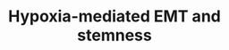 ---
annotations:
- id: PW:0000004
  parent: regulatory pathway
  type: Pathway Ontology
  value: regulatory pathway
authors:
- Khanspers
- Susan
- Jmelius
- Eweitz
description: Model of hypoxia mediated EMT and stemness.
last-edited: 2021-05-22
organisms:
- Homo sapiens
redirect_from:
- /index.php/Pathway:WP2943
- /instance/WP2943
revision: null
schema-jsonld:
- '@context': https://schema.org/
  '@id': https://wikipathways.github.io/pathways/WP2943.html
  '@type': Dataset
  creator:
    '@type': Organization
    name: WikiPathways
  description: Model of hypoxia mediated EMT and stemness.
  keywords:
  - DICER1
  - ZEB1
  - hsa-miR-200a-3p
  - hsa-miR-200b-3p
  - hsa-miR-200c-3p
  license: CC0
  name: Hypoxia-mediated EMT and stemness
seo: CreativeWork
title: Hypoxia-mediated EMT and stemness
wpid: WP2943
---